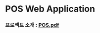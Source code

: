 # POS Web Application

### 프로젝트 소개 : [POS.pdf](https://github.com/tns250cpp/POS/files/14533734/POS.pdf)

